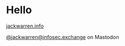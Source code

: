 # Hello

[jackwarren.info](https://jackwarren.info)

<a rel="me" href="https://infosec.exchange/@jackwarren">@jackwarren@infosec.exchange on Mastodon</a>
